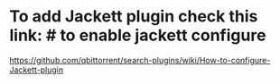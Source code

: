 # To add Jackett plugin check this link: # to enable jackett configure 
https://github.com/qbittorrent/search-plugins/wiki/How-to-configure-Jackett-plugin
